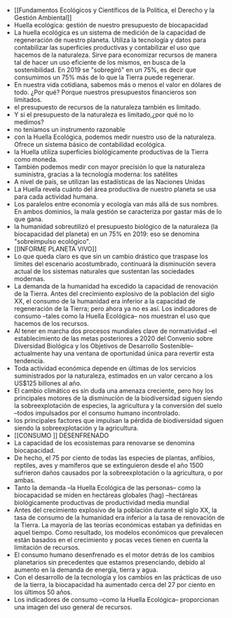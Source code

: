 - [[Fundamentos Ecológicos y Científicos de la Política, el Derecho y la Gestión Ambiental]]
- Huella ecológica: gestión de nuestro presupuesto de biocapacidad
- La huella ecológica es un sistema de medición de la capacidad de regeneración de nuestro planeta. Utiliza la tecnología y datos para contabilizar las superficies productivas y contabilizar el uso que hacemos de la naturaleza. Sirve para economizar recursos de manera tal de hacer un uso eficiente de los mismos, en busca de la sostenibilidad. En 2019 se "sobregiró" en un 75%, es decir que consumimos un 75% más de lo que la Tierra puede regenerar.
- En nuestra vida cotidiana, sabemos más o menos el valor en dólares de todo. ¿Por qué? Porque nuestros  presupuestos  financieros  son  limitados. 
- el  presupuesto  de  recursos  de  la  naturaleza también  es  limitado.
- Y si el presupuesto de la naturaleza es limitado,¿por qué no lo medimos?
- no  teníamos  un  instrumento  razonable
- con la Huella Ecológica, podemos medir nuestro uso de la naturaleza. Ofrece un sistema básico de contabilidad ecológica.
- la Huella utiliza superficies biológicamente productivas de la Tierra como moneda.
- También  podemos  medir  con  mayor  precisión  lo  que  la  naturaleza  suministra,  gracias  a  la tecnología  moderna: los  satélites
- A nivel de país, se utilizan las estadísticas de las Naciones Unidas
- La  Huella  revela  cuánto  del  área  productiva  de  nuestro  planeta  se  usa  para  cada  actividad humana.
- Los paralelos entre economía y ecología van más allá de  sus nombres. En ambos dominios, la mala gestión se caracteriza por gastar más de lo que gana.
- la humanidad sobreutilizó el presupuesto biológico de la naturaleza (la biocapacidad del planeta) en un 75% en 2019: eso se denomina "sobreimpulso  ecológico".
- [[INFORME PLANETA VIVO]]
- Lo que queda claro es que sin un cambio drástico que traspase los límites del escenario acostumbrado, continuará la disminución severa actual de los sistemas naturales que sustentan las sociedades modernas.
- La demanda de la humanidad ha excedido la capacidad de renovación de la Tierra. Antes del crecimiento explosivo de la población del siglo XX, el consumo de la humanidad era inferior a la capacidad de regeneración de la Tierra; pero ahora ya no es así. Los indicadores de consumo –tales como la Huella Ecológica– nos muestran el uso que hacemos de los recursos.
- Al tener en marcha dos procesos mundiales clave de normatividad –el establecimiento de las metas posteriores a 2020 del Convenio sobre Diversidad Biológica y los Objetivos de Desarrollo Sostenible– actualmente hay una ventana de oportunidad única para revertir esta tendencia.
- Toda actividad económica depende en últimas de los servicios suministrados por la naturaleza, estimados en un valor cercano a los US$125 billones al año.
- El cambio climático es sin duda una amenaza creciente, pero hoy los principales motores de la disminución de la biodiversidad siguen siendo la sobreexplotación de especies, la agricultura y la conversión del suelo –todos impulsados por el consumo humano incontrolado.
- los principales factores que impulsan la pérdida de biodiversidad siguen siendo la sobreexplotación y la agricultura.
- [[CONSUMO ]] DESENFRENADO
- La capacidad de los ecosistemas para renovarse se denomina biocapacidad.
- De hecho, el 75 por ciento de todas las especies de plantas, anfibios, reptiles, aves y mamíferos que se extinguieron desde el año 1500 sufrieron daños causados por la sobreexplotación o la agricultura, o por ambas.
- Tanto la demanda –la Huella Ecológica de las personas– como la biocapacidad se miden en hectáreas globales (hag) –hectáreas biológicamente productivas de productividad media mundial
- Antes del crecimiento explosivo de la población durante el siglo XX, la tasa de consumo de la humanidad era inferior a la tasa de renovación de la Tierra. La mayoría de las teorías económicas estaban ya definidas en aquel tiempo. Como resultado, los modelos económicos que prevalecen están basados en el crecimiento y pocas veces tienen en cuenta la limitación de recursos.
- El consumo humano desenfrenado es el motor detrás de los cambios planetarios sin precedentes que estamos presenciando, debido al aumento en la demanda de energía, tierra y agua.
- Con el desarrollo de la tecnología y los cambios en las prácticas de uso de la tierra, la biocapacidad ha aumentado cerca del 27 por ciento en los últimos 50 años.
- Los indicadores de consumo –como la Huella Ecológica– proporcionan una imagen del uso general de recursos.





